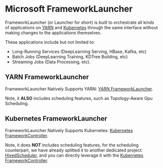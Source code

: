 <!--
  Copyright (c) Microsoft Corporation
  All rights reserved.

  MIT License

  Permission is hereby granted, free of charge, to any person obtaining a copy of this software and associated
  documentation files (the "Software"), to deal in the Software without restriction, including without limitation
  the rights to use, copy, modify, merge, publish, distribute, sublicense, and/or sell copies of the Software, and
  to permit persons to whom the Software is furnished to do so, subject to the following conditions:
  The above copyright notice and this permission notice shall be included in all copies or substantial portions of the Software.

  THE SOFTWARE IS PROVIDED *AS IS*, WITHOUT WARRANTY OF ANY KIND, EXPRESS OR IMPLIED, INCLUDING
  BUT NOT LIMITED TO THE WARRANTIES OF MERCHANTABILITY, FITNESS FOR A PARTICULAR PURPOSE AND
  NONINFRINGEMENT. IN NO EVENT SHALL THE AUTHORS OR COPYRIGHT HOLDERS BE LIABLE FOR ANY CLAIM,
  DAMAGES OR OTHER LIABILITY, WHETHER IN AN ACTION OF CONTRACT, TORT OR OTHERWISE, ARISING FROM,
  OUT OF OR IN CONNECTION WITH THE SOFTWARE OR THE USE OR OTHER DEALINGS IN THE SOFTWARE.
-->

# Microsoft FrameworkLauncher

FrameworkLauncher (or Launcher for short) is built to orchestrate all kinds of applications on [YARN](http://hadoop.apache.org/) and [Kubernetes](https://kubernetes.io/) through the same interface without making changes to the applications themselves.

These applications include but not limited to:
* Long-Running Services (DeepLearning Serving, HBase, Kafka, etc)
* Batch Jobs (DeepLearning Training, KDTree Building, etc)
* Streaming Jobs (Data Processing, etc).

## YARN FrameworkLauncher

FrameworkLauncher Natively Supports YARN:
[YARN FrameworkLauncher](yarn/README.md).

Note, it **ALSO** includes scheduling features, such as Topology-Aware Gpu Scheduling.

## Kubernetes FrameworkLauncher

FrameworkLauncher Natively Supports Kubernetes:
[Kubernetes FrameworkController](https://github.com/Microsoft/frameworkcontroller).

Note, it does **NOT** includes scheduling features, for the scheduling counterpart, we have already splitted it to another dedicated project: [HivedScheduler](https://github.com/microsoft/pai/tree/master/subprojects/hivedscheduler), and you can directly leverage it with the [Kubernetes FrameworkController](https://github.com/Microsoft/frameworkcontroller).
